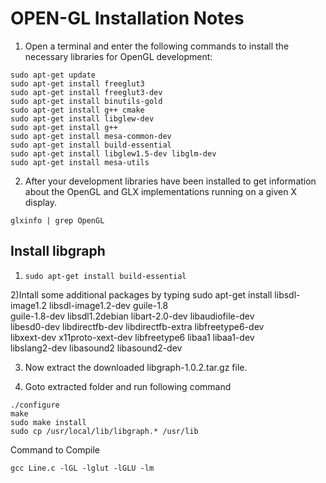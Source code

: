 # OPEN-GL Installation Notes

1. Open a terminal and enter the following commands to install the necessary libraries for OpenGL development:
```
sudo apt-get update
sudo apt-get install freeglut3
sudo apt-get install freeglut3-dev
sudo apt-get install binutils-gold
sudo apt-get install g++ cmake
sudo apt-get install libglew-dev
sudo apt-get install g++
sudo apt-get install mesa-common-dev
sudo apt-get install build-essential
sudo apt-get install libglew1.5-dev libglm-dev
sudo apt-get install mesa-utils
```


2. After your development libraries have been installed to get information about the OpenGL and GLX implementations running on a given X display.

`glxinfo | grep OpenGL`


## Install libgraph
1) `sudo apt-get install build-essential`

2)Intall some additional packages by typing 
sudo apt-get install libsdl-image1.2 libsdl-image1.2-dev guile-1.8 \
  guile-1.8-dev libsdl1.2debian libart-2.0-dev libaudiofile-dev \
  libesd0-dev libdirectfb-dev libdirectfb-extra libfreetype6-dev \
  libxext-dev x11proto-xext-dev libfreetype6 libaa1 libaa1-dev \
  libslang2-dev libasound2 libasound2-dev

3) Now extract the downloaded libgraph-1.0.2.tar.gz file.

4) Goto extracted folder and run following command
```
./configure
make
sudo make install
sudo cp /usr/local/lib/libgraph.* /usr/lib
```
Command to Compile
```
gcc Line.c -lGL -lglut -lGLU -lm
```


